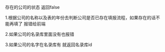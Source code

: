 存在的公司的状态  返回false

1.根据公司的名称以及表的年份去判断公司是否已存在填报流程，如果存在的话不能再填了 报错给前端

2.如果公司的名录库里面没有也报错

3.如果公司的名字在名录库有 就返回名录库id